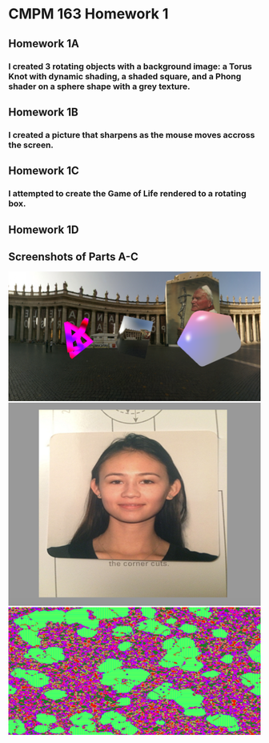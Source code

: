 # CMPM 163 Homework 1



## Homework 1A
### I created 3 rotating objects with a background image: a Torus Knot with dynamic shading, a shaded square, and a Phong shader on a sphere shape with a grey texture.

## Homework 1B
### I created a picture that sharpens as the mouse moves accross the screen.

## Homework 1C
### I attempted to create the Game of Life rendered to a rotating box.

## Homework 1D

## Screenshots of Parts A-C
![alt text](https://github.com/rdtrail/CMPM163-HW1/blob/master/Screen%20Shot%202018-01-27%20at%209.13.04%20PM.png)
![alt text](https://github.com/rdtrail/CMPM163-HW1/blob/master/Screen%20Shot%202018-01-27%20at%209.13.16%20PM.png)
![alt text](https://github.com/rdtrail/CMPM163-HW1/blob/master/Screen%20Shot%202018-01-27%20at%2011.54.39%20PM.png)
